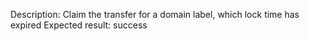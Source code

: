 Description: Claim the transfer for a domain label, which lock time has expired
Expected result: success